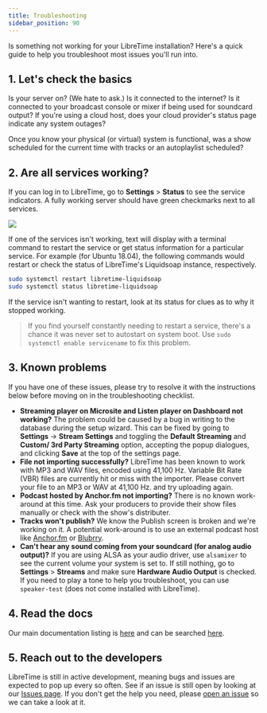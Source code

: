 ```yaml
---
title: Troubleshooting
sidebar_position: 90
---
```


Is something not working for your LibreTime installation? Here's a quick guide to help you
troubleshoot most issues you'll run into.

## 1. Let's check the basics

Is your server on? (We hate to ask.) Is it connected to the internet? Is it connected to your
broadcast console or mixer if being used for soundcard output? If you're using a cloud host,
does your cloud provider's status page indicate any system outages?

Once you know your physical (or virtual) system is functional, was a show scheduled for the
current time with tracks or an autoplaylist scheduled?

## 2. Are all services working?

If you can log in to LibreTime, go to **Settings** > **Status** to see the service indicators.
A fully working server should have green checkmarks next to all services.

![](/img/Screenshot521-System_status_240.png)

If one of the services isn't working, text will display with a terminal command to restart the service
or get status information for a particular service. For example (for Ubuntu 18.04), the following
commands would restart or check the status of LibreTime's Liquidsoap instance, respectively.

```bash
sudo systemctl restart libretime-liquidsoap
sudo systemctl status libretime-liquidsoap
```

If the service isn't wanting to restart, look at its status for clues as to why it stopped working.

> If you find yourself constantly needing to restart a service, there's a chance it was never set to autostart on system boot. Use `sudo systemctl enable servicename` to fix this problem.

## 3. Known problems

If you have one of these issues, please try to resolve it with the instructions below before moving on in the
troubleshooting checklist.

- **Streaming player on Microsite and Listen player on Dashboard not working?** The problem could be caused by a bug in writing to the database during the setup wizard. This can be fixed by going to **Settings** -> **Stream Settings** and toggling the **Default Streaming** and **Custom/ 3rd Party Streaming** option, accepting the popup dialogues, and clicking **Save** at the top of the settings page.
- **File not importing successfully?** LibreTime has been known to work with MP3 and WAV files, encoded using 41,100 Hz. Variable Bit Rate (VBR) files are currently hit or miss with the importer. Please convert your file to an MP3 or WAV at 41,100 Hz. and try uploading again.
- **Podcast hosted by Anchor.fm not importing?** There is no known work-around at this time. Ask your producers to provide their show files manually or check with the show's distributer.
- **Tracks won't publish?** We know the Publish screen is broken and we're working on it. A potential work-around is to use an external podcast host like [Anchor.fm](https://anchor.fm) or [Blubrry](https://blubrry.com/).
- **Can't hear any sound coming from your soundcard (for analog audio output)?** If you are using ALSA as your audio driver, use `alsamixer` to see the current volume your system is set to. If still nothing, go to **Settings** > **Streams** and make sure **Hardware Audio Output** is checked. If you need to play a tone to help you troubleshoot, you can use `speaker-test` (does not come installed with LibreTime).

## 4. Read the docs

Our main documentation listing is [here](/docs) and can be searched [here](/search).

## 5. Reach out to the developers

LibreTime is still in active development, meaning bugs and issues are expected to pop up every so often.
See if an issue is still open by looking at our [Issues page](https://github.com/LibreTime/libretime/issues).
If you don't get the help you need, please [open an issue](https://github.com/LibreTime/libretime/issues/new/choose)
so we can take a look at it.
